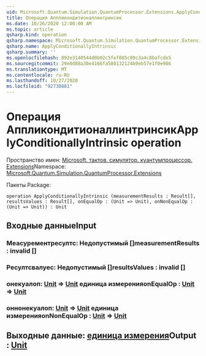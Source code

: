 ```yaml
---
uid: Microsoft.Quantum.Simulation.QuantumProcessor.Extensions.ApplyConditionallyIntrinsic
title: Операция Аппликондитионаллинтринсик
ms.date: 10/26/2020 12:00:00 AM
ms.topic: article
qsharp.kind: operation
qsharp.namespace: Microsoft.Quantum.Simulation.QuantumProcessor.Extensions
qsharp.name: ApplyConditionallyIntrinsic
qsharp.summary: ''
ms.openlocfilehash: 892e3140544d0b02c5fef085c89c3a4c8bafcde5
ms.sourcegitcommit: 29e0d88a30e4166fa580132124b0eb57e1f0e986
ms.translationtype: MT
ms.contentlocale: ru-RU
ms.lasthandoff: 10/27/2020
ms.locfileid: "92730881"
---
```

# <a name="applyconditionallyintrinsic-operation"></a><span data-ttu-id="377a2-102">Операция Аппликондитионаллинтринсик</span><span class="sxs-lookup"><span data-stu-id="377a2-102">ApplyConditionallyIntrinsic operation</span></span>

<span data-ttu-id="377a2-103">Пространство имен: [Microsoft. тактов. симулятор. куантумпроцессор. Extensions](xref:Microsoft.Quantum.Simulation.QuantumProcessor.Extensions)</span><span class="sxs-lookup"><span data-stu-id="377a2-103">Namespace: [Microsoft.Quantum.Simulation.QuantumProcessor.Extensions](xref:Microsoft.Quantum.Simulation.QuantumProcessor.Extensions)</span></span>

<span data-ttu-id="377a2-104">Пакеты [](https://nuget.org/packages/)</span><span class="sxs-lookup"><span data-stu-id="377a2-104">Package: [](https://nuget.org/packages/)</span></span>




```qsharp
operation ApplyConditionallyIntrinsic (measurementResults : Result[], resultsValues : Result[], onEqualOp : (Unit => Unit), onNonEqualOp : (Unit => Unit)) : Unit
```


## <a name="input"></a><span data-ttu-id="377a2-105">Входные данные</span><span class="sxs-lookup"><span data-stu-id="377a2-105">Input</span></span>

### <a name="measurementresults--__invalidresult__"></a><span data-ttu-id="377a2-106">Меасурементресултс: __Недопустимый <Result>__ []</span><span class="sxs-lookup"><span data-stu-id="377a2-106">measurementResults : __invalid<Result>__ []</span></span>




### <a name="resultsvalues--__invalidresult__"></a><span data-ttu-id="377a2-107">Ресултсвалуес: __Недопустимый <Result>__ []</span><span class="sxs-lookup"><span data-stu-id="377a2-107">resultsValues : __invalid<Result>__ []</span></span>




### <a name="onequalop--unit--unit"></a><span data-ttu-id="377a2-108">онекуалоп: [Unit](xref:microsoft.quantum.lang-ref.unit) => [Unit](xref:microsoft.quantum.lang-ref.unit) единица измерения</span><span class="sxs-lookup"><span data-stu-id="377a2-108">onEqualOp : [Unit](xref:microsoft.quantum.lang-ref.unit) => [Unit](xref:microsoft.quantum.lang-ref.unit)</span></span> 




### <a name="onnonequalop--unit--unit"></a><span data-ttu-id="377a2-109">оннонекуалоп: [Unit](xref:microsoft.quantum.lang-ref.unit) => [Unit](xref:microsoft.quantum.lang-ref.unit) единица измерения</span><span class="sxs-lookup"><span data-stu-id="377a2-109">onNonEqualOp : [Unit](xref:microsoft.quantum.lang-ref.unit) => [Unit](xref:microsoft.quantum.lang-ref.unit)</span></span> 





## <a name="output--unit"></a><span data-ttu-id="377a2-110">Выходные данные: [единица измерения](xref:microsoft.quantum.lang-ref.unit)</span><span class="sxs-lookup"><span data-stu-id="377a2-110">Output : [Unit](xref:microsoft.quantum.lang-ref.unit)</span></span>

